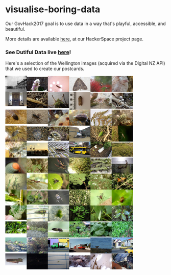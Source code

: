 # visualise-boring-data

Our GovHack2017 goal is to use data in a way that's playful, accessible, and beautiful.

More details are available [here](https://2017.hackerspace.govhack.org/project/dutiful-data), at our HackerSpace project page.

### See Dutiful Data live [here](http://hackvis.tech)!

Here's a selection of the Wellington images (acquired via the Digital NZ API) that we used to create our postcards.

<img src="./montage-006.jpg" style="width: 400px;"/>

